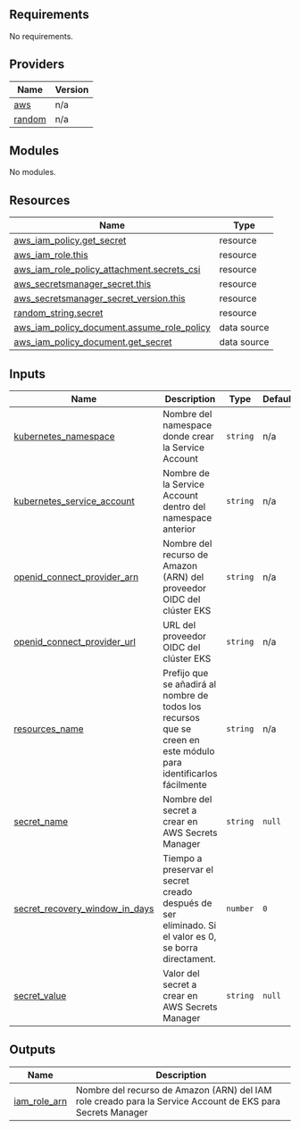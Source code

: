 <!-- BEGIN_TF_DOCS -->
## Requirements

No requirements.

## Providers

| Name | Version |
|------|---------|
| <a name="provider_aws"></a> [aws](#provider\_aws) | n/a |
| <a name="provider_random"></a> [random](#provider\_random) | n/a |

## Modules

No modules.

## Resources

| Name | Type |
|------|------|
| [aws_iam_policy.get_secret](https://registry.terraform.io/providers/hashicorp/aws/latest/docs/resources/iam_policy) | resource |
| [aws_iam_role.this](https://registry.terraform.io/providers/hashicorp/aws/latest/docs/resources/iam_role) | resource |
| [aws_iam_role_policy_attachment.secrets_csi](https://registry.terraform.io/providers/hashicorp/aws/latest/docs/resources/iam_role_policy_attachment) | resource |
| [aws_secretsmanager_secret.this](https://registry.terraform.io/providers/hashicorp/aws/latest/docs/resources/secretsmanager_secret) | resource |
| [aws_secretsmanager_secret_version.this](https://registry.terraform.io/providers/hashicorp/aws/latest/docs/resources/secretsmanager_secret_version) | resource |
| [random_string.secret](https://registry.terraform.io/providers/hashicorp/random/latest/docs/resources/string) | resource |
| [aws_iam_policy_document.assume_role_policy](https://registry.terraform.io/providers/hashicorp/aws/latest/docs/data-sources/iam_policy_document) | data source |
| [aws_iam_policy_document.get_secret](https://registry.terraform.io/providers/hashicorp/aws/latest/docs/data-sources/iam_policy_document) | data source |

## Inputs

| Name | Description | Type | Default | Required |
|------|-------------|------|---------|:--------:|
| <a name="input_kubernetes_namespace"></a> [kubernetes\_namespace](#input\_kubernetes\_namespace) | Nombre del namespace donde crear la Service Account | `string` | n/a | yes |
| <a name="input_kubernetes_service_account"></a> [kubernetes\_service\_account](#input\_kubernetes\_service\_account) | Nombre de la Service Account dentro del namespace anterior | `string` | n/a | yes |
| <a name="input_openid_connect_provider_arn"></a> [openid\_connect\_provider\_arn](#input\_openid\_connect\_provider\_arn) | Nombre del recurso de Amazon (ARN) del proveedor OIDC del clúster EKS | `string` | n/a | yes |
| <a name="input_openid_connect_provider_url"></a> [openid\_connect\_provider\_url](#input\_openid\_connect\_provider\_url) | URL del proveedor OIDC del clúster EKS | `string` | n/a | yes |
| <a name="input_resources_name"></a> [resources\_name](#input\_resources\_name) | Prefijo que se añadirá al nombre de todos los recursos que se creen en este módulo para identificarlos fácilmente | `string` | n/a | yes |
| <a name="input_secret_name"></a> [secret\_name](#input\_secret\_name) | Nombre del secret a crear en AWS Secrets Manager | `string` | `null` | no |
| <a name="input_secret_recovery_window_in_days"></a> [secret\_recovery\_window\_in\_days](#input\_secret\_recovery\_window\_in\_days) | Tiempo a preservar el secret creado después de ser eliminado. Si el valor es 0, se borra directament. | `number` | `0` | no |
| <a name="input_secret_value"></a> [secret\_value](#input\_secret\_value) | Valor del secret a crear en AWS Secrets Manager | `string` | `null` | no |

## Outputs

| Name | Description |
|------|-------------|
| <a name="output_iam_role_arn"></a> [iam\_role\_arn](#output\_iam\_role\_arn) | Nombre del recurso de Amazon (ARN) del IAM role creado para la Service Account de EKS para Secrets Manager |
<!-- END_TF_DOCS -->